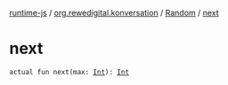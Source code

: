 [runtime-js](../../index.md) / [org.rewedigital.konversation](../index.md) / [Random](index.md) / [next](./next.md)

# next

`actual fun next(max: `[`Int`](https://kotlinlang.org/api/latest/jvm/stdlib/kotlin/-int/index.html)`): `[`Int`](https://kotlinlang.org/api/latest/jvm/stdlib/kotlin/-int/index.html)